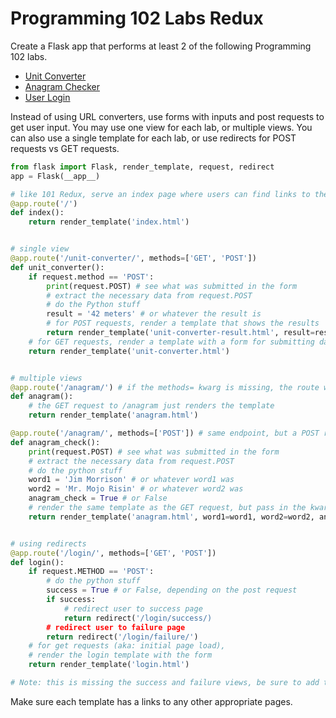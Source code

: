 # Programming 102 Labs Redux

Create a Flask app that performs at least 2 of the following Programming 102 labs.

- [Unit Converter](https://github.com/PdxCodeGuild/Programming102/blob/master/labs/lab3.md)
- [Anagram Checker](https://github.com/PdxCodeGuild/Programming102/blob/master/labs/lab4.md)
- [User Login](https://github.com/PdxCodeGuild/Programming102/blob/master/labs/lab5.md)

Instead of using URL converters, use forms with inputs and post requests to get user input.  You may use one view for each lab, or multiple views.  You can also use a single template for each lab, or use redirects for POST requests vs GET requests.

```py
from flask import Flask, render_template, request, redirect
app = Flask(__app__)

# like 101 Redux, serve an index page where users can find links to the labs
@app.route('/')
def index():
	return render_template('index.html')


# single view
@app.route('/unit-converter/', methods=['GET', 'POST'])
def unit_converter():
	if request.method == 'POST':
		print(request.POST) # see what was submitted in the form
		# extract the necessary data from request.POST
		# do the Python stuff
		result = '42 meters' # or whatever the result is
		# for POST requests, render a template that shows the results
		return render_template('unit-converter-result.html', result=result)
	# for GET requests, render a template with a form for submitting data
	return render_template('unit-converter.html')


# multiple views
@app.route('/anagram/') # if the methods= kwarg is missing, the route will only accept GET requests
def anagram():
	# the GET request to /anagram just renders the template
	return render_template('anagram.html')

@app.route('/anagram/', methods=['POST']) # same endpoint, but a POST request
def anagram_check():
	print(request.POST) # see what was submitted in the form
	# extract the necessary data from request.POST
	# do the python stuff
	word1 = 'Jim Morrison' # or whatever word1 was
	word2 = 'Mr. Mojo Risin' # or whatever word2 was
	anagram_check = True # or False
	# render the same template as the GET request, but pass in the kwargs
	return render_template('anagram.html', word1=word1, word2=word2, anagram_check=anagram_check)


# using redirects
@app.route('/login/', methods=['GET', 'POST'])
def login():
	if request.METHOD == 'POST':
		# do the python stuff
		success = True # or False, depending on the post request
		if success:
			# redirect user to success page
			return redirect('/login/success/)
		# redirect user to failure page
		return redirect('/login/failure/')
	# for get requests (aka: initial page load),
	# render the login template with the form
	return render_template('login.html')

# Note: this is missing the success and failure views, be sure to add those!
```

Make sure each template has a links to any other appropriate pages.
